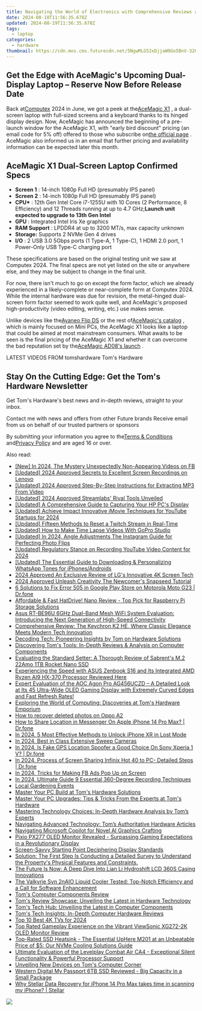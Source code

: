 ```yaml
---
title: Navigating the World of Electronics with Comprehensive Reviews at Tom's Hardware
date: 2024-08-18T11:56:35.678Z
updated: 2024-08-19T11:56:35.678Z
tags:
  - laptop
categories:
  - hardware
thumbnail: https://cdn.mos.cms.futurecdn.net/5NgwMLG52xDjjaW9Go5BnV-320-80.jpg
---
```


## Get the Edge with AceMagic's Upcoming Dual-Display Laptop – Reserve Now Before Release Date

Back at[Computex](https://tools.techidaily.com) 2024 in June, we got a peek at the[AceMagic X1](https://tools.techidaily.com) , a dual-screen laptop with full-sized screens and a keyboard thanks to its hinged display design. Now, AceMagic has announced the beginning of a pre-launch window for the AceMagic X1, with "early bird discount" pricing (an email code for 5% off) offered to those who subscribe on[the official page](https://go.redirectingat.com/?id=92X1584492&xcust=tomshardware%5Fus%5F2684132901735318784&xs=1&url=https%3A%2F%2Facemagic.com%2Fpages%2Fx1-dual-screen-business-laptop&sref=https%3A%2F%2Fwww.tomshardware.com%2Flaptops%2Fdual-screen-laptop-enters-pre-launch-period-with-early-bird-discount) . AceMagic also informed us in an email that further pricing and availability information can be expected later this month.

## AceMagic X1 Dual-Screen Laptop Confirmed Specs

* **Screen 1** : 14-inch 1080p Full HD (presumably IPS panel)
* **Screen 2** : 14-inch 1080p Full HD (presumably IPS panel)
* **CPU\*** : 12th Gen Intel Core i7-1255U with 10 Cores (2 Performance, 8 Efficiency) and 12 Threads running at up to 4.7 GHz;**Launch unit expected to upgrade to 13th Gen Intel**
* **GPU** : Integrated Intel Iris Xe graphics
* **RAM Support** : LPDDR4 at up to 3200 MT/s, max capacity unknown
* **Storage:** Supports 2 NVMe Gen 4 drives
* **I/O** : 2 USB 3.0 5Gbps ports (1 Type-A, 1 Type-C), 1 HDMI 2.0 port, 1 Power-Only USB Type-C charging port

 These specifications are based on the original testing unit we saw at Computex 2024\. The final specs are not yet listed on the site or anywhere else, and they may be subject to change in the final unit.

 For now, there isn't much to go on except the form factor, which we already experienced in a likely-complete or near-complete form at Computex 2024\. While the internal hardware was due for revision, the metal-hinged dual-screen form factor seemed to work quite well, and AceMagic's proposed high-productivity (video editing, writing, etc.) use makes sense.

 Unlike devices like the[Ayaneo Flip DS](https://tools.techidaily.com) or the rest of[AceMagic's catalog](https://tools.techidaily.com) , which is mainly focused on Mini PCs, the AceMagic X1 looks like a laptop that could be aimed at most mainstream consumers. What awaits to be seen is the final pricing of the AceMagic X1 and whether it can overcome the bad reputation set by the[AceMagic AD08's launch](https://tools.techidaily.com) .

 LATEST VIDEOS FROM tomshardware Tom's Hardware

## Stay On the Cutting Edge: Get the Tom's Hardware Newsletter

 Get Tom's Hardware's best news and in-depth reviews, straight to your inbox.

 Contact me with news and offers from other Future brands  Receive email from us on behalf of our trusted partners or sponsors

 By submitting your information you agree to the[Terms & Conditions](https://futureplc.com/terms-conditions/) and[Privacy Policy](https://futureplc.com/privacy-policy/) and are aged 16 or over.

<ins class="adsbygoogle"
     style="display:block"
     data-ad-format="autorelaxed"
     data-ad-client="ca-pub-7571918770474297"
     data-ad-slot="1223367746"></ins>



<ins class="adsbygoogle"
     style="display:block"
     data-ad-client="ca-pub-7571918770474297"
     data-ad-slot="8358498916"
     data-ad-format="auto"
     data-full-width-responsive="true"></ins>

<span class="atpl-alsoreadstyle">Also read:</span>
<div><ul>
<li><a href="https://facebook-clips.techidaily.com/new-in-2024-the-mystery-unexpectedly-non-appearing-videos-on-fb/"><u>[New] In 2024, The Mystery  Unexpectedly Non-Appearing Videos on FB</u></a></li>
<li><a href="https://screen-sharing-recording.techidaily.com/updated-2024-approved-secrets-to-excellent-screen-recordings-on-lenovo/"><u>[Updated] 2024 Approved  Secrets to Excellent Screen Recordings on Lenovo</u></a></li>
<li><a href="https://vimeo-videos.techidaily.com/updated-2024-approved-step-by-step-instructions-for-extracting-mp3-from-video/"><u>[Updated] 2024 Approved  Step-By-Step Instructions for Extracting MP3 From Video</u></a></li>
<li><a href="https://remote-screen-capture.techidaily.com/updated-2024-approved-streamlabs-rival-tools-unveiled/"><u>[Updated] 2024 Approved  Streamlabs' Rival Tools Unveiled</u></a></li>
<li><a href="https://screen-recording.techidaily.com/updated-a-comprehensive-guide-to-capturing-your-hp-pcs-display/"><u>[Updated] A Comprehensive Guide to Capturing Your HP PC's Display</u></a></li>
<li><a href="https://youtube-webster.techidaily.com/ed-achieve-impact-innovative-imovie-techniques-for-youtube-startups-for-2024/"><u>[Updated] Achieve Impact  Innovative iMovie Techniques for YouTube Startups for 2024</u></a></li>
<li><a href="https://some-knowledge.techidaily.com/updated-fifteen-methods-to-reset-a-twitch-stream-in-real-time/"><u>[Updated] Fifteen Methods to Reset a Twitch Stream in Real-Time</u></a></li>
<li><a href="https://some-knowledge.techidaily.com/updated-how-to-make-time-lapse-videos-with-gopro-studio/"><u>[Updated] How to Make Time Lapse Videos With GoPro Studio</u></a></li>
<li><a href="https://instagram-videos.techidaily.com/updated-in-2024-angle-adjustments-the-instagram-guide-for-perfecting-photo-flips/"><u>[Updated] In 2024, Angle Adjustments  The Instagram Guide for Perfecting Photo Flips</u></a></li>
<li><a href="https://youtube-webster.techidaily.com/ed-regulatory-stance-on-recording-youtube-video-content-for-2024/"><u>[Updated] Regulatory Stance on Recording YouTube Video Content for 2024</u></a></li>
<li><a href="https://some-skills.techidaily.com/updated-the-essential-guide-to-downloading-and-personalizing-whatsapp-tones-for-iphonesandroids/"><u>[Updated] The Essential Guide to Downloading & Personalizing WhatsApp Tones for iPhones/Androids</u></a></li>
<li><a href="https://fox-links.techidaily.com/2024-approved-an-exclusive-review-of-lgs-innovative-4k-screen-tech/"><u>2024 Approved  An Exclusive Review of LG's Innovative 4K Screen Tech</u></a></li>
<li><a href="https://some-skills.techidaily.com/2024-approved-unleash-creativity-the-newcomers-snapseed-tutorial/"><u>2024 Approved  Unleash Creativity  The Newcomer's Snapseed Tutorial</u></a></li>
<li><a href="https://howto.techidaily.com/6-solutions-to-fix-error-505-in-google-play-store-on-motorola-moto-g23-drfone-by-drfone-fix-android-problems-fix-android-problems/"><u>6 Solutions to Fix Error 505 in Google Play Store on Motorola Moto G23 | Dr.fone</u></a></li>
<li><a href="https://hardware-reviews.techidaily.com/affordable-and-fast-hatdrive-nano-review-top-pick-for-raspberry-pi-storage-solutions/"><u>Affordable & Fast HatDrive! Nano Review - Top Pick for Raspberry Pi Storage Solutions</u></a></li>
<li><a href="https://hardware-reviews.techidaily.com/asus-rt-be96u-6ghz-dual-band-mesh-wifi-system-evaluation-introducing-the-next-generation-of-high-speed-connectivity/"><u>Asus RT-BE96U 6GHz Dual-Band Mesh WiFi System Evaluation: Introducing the Next Generation of High-Speed Connectivity</u></a></li>
<li><a href="https://hardware-reviews.techidaily.com/comprehensive-review-the-keychron-k2-he-where-classic-elegance-meets-modern-tech-innovation/"><u>Comprehensive Review: The Keychron K2 HE, Where Classic Elegance Meets Modern Tech Innovation</u></a></li>
<li><a href="https://hardware-reviews.techidaily.com/decoding-tech-pioneering-insights-by-tom-on-hardware-solutions/"><u>Decoding Tech: Pioneering Insights by Tom on Hardware Solutions</u></a></li>
<li><a href="https://hardware-reviews.techidaily.com/discovering-toms-tools-in-depth-reviews-and-analysis-on-computer-components/"><u>Discovering Tom's Tools: In-Depth Reviews & Analysis on Computer Components</u></a></li>
<li><a href="https://hardware-reviews.techidaily.com/evaluating-the-standard-setter-a-thorough-review-of-sabrents-m2-22amo-1tb-rocket-nano-ssd/"><u>Evaluating the Standard Setter: A Thorough Review of Sabrent's M.2 22Amo 1TB Rocket Nano SSD</u></a></li>
<li><a href="https://hardware-reviews.techidaily.com/experiencing-the-speed-with-asus-zenbook-s16-and-its-integrated-amd-ryzen-ai9-hx-370-processor-reviewed-here/"><u>Experiencing the Speed with ASUS Zenbook S16 and Its Integrated AMD Ryzen AI9 HX-370 Processor Reviewed Here</u></a></li>
<li><a href="https://hardware-reviews.techidaily.com/expert-evaluation-of-the-aoc-agon-pro-ag456uczd-a-detailed-look-at-its-45-ultra-wide-oled-gaming-display-with-extremely-curved-edges-and-fast-refresh-rates.3/"><u>Expert Evaluation of the AOC Agon Pro AG456UCZD – A Detailed Look at Its 45 Ultra-Wide OLED Gaming Display with Extremely Curved Edges and Fast Refresh Rates!</u></a></li>
<li><a href="https://hardware-reviews.techidaily.com/exploring-the-world-of-computing-discoveries-at-toms-hardware-emporium/"><u>Exploring the World of Computing: Discoveries at Tom's Hardware Emporium</u></a></li>
<li><a href="https://blog-min.techidaily.com/how-to-recover-deleted-photos-on-oppo-a2-by-stellar-photo-recovery-android-mobile-photo-recover/"><u>How to recover deleted photos on Oppo A2</u></a></li>
<li><a href="https://fake-location.techidaily.com/how-to-share-location-in-messenger-on-apple-iphone-14-pro-max-drfone-by-drfone-virtual-ios/"><u>How to Share Location in Messenger On Apple iPhone 14 Pro Max? | Dr.fone</u></a></li>
<li><a href="https://ios-unlock.techidaily.com/in-2024-5-most-effective-methods-to-unlock-iphone-xr-in-lost-mode-by-drfone-ios/"><u>In 2024, 5 Most Effective Methods to Unlock iPhone XR in Lost Mode</u></a></li>
<li><a href="https://extra-lessons.techidaily.com/in-2024-best-in-class-extensive-sweep-cameras/"><u>In 2024, Best in Class  Extensive Sweep Cameras</u></a></li>
<li><a href="https://phone-solutions.techidaily.com/in-2024-is-fake-gps-location-spoofer-a-good-choice-on-sony-xperia-1-v-drfone-by-drfone-virtual-android/"><u>In 2024, Is Fake GPS Location Spoofer a Good Choice On Sony Xperia 1 V? | Dr.fone</u></a></li>
<li><a href="https://screen-mirror.techidaily.com/in-2024-process-of-screen-sharing-infinix-hot-40-to-pc-detailed-steps-drfone-by-drfone-android/"><u>In 2024, Process of Screen Sharing Infinix Hot 40 to PC- Detailed Steps | Dr.fone</u></a></li>
<li><a href="https://facebook-video-content.techidaily.com/in-2024-tricks-for-making-fb-ads-pop-up-on-screen/"><u>In 2024, Tricks for Making FB Ads Pop Up on Screen</u></a></li>
<li><a href="https://some-guidance.techidaily.com/in-2024-ultimate-guide-9-essential-360-degree-recording-techniques/"><u>In 2024, Ultimate Guide  9 Essential 360-Degree Recording Techniques</u></a></li>
<li><a href="https://hardware-reviews.techidaily.com/local-gardening-events/"><u>Local Gardening Events</u></a></li>
<li><a href="https://hardware-reviews.techidaily.com/master-your-pc-build-at-toms-hardware-solutions/"><u>Master Your PC Build at Tom's Hardware Solutions</u></a></li>
<li><a href="https://hardware-reviews.techidaily.com/master-your-pc-upgrades-tips-and-tricks-from-the-experts-at-toms-hardware/"><u>Master Your PC Upgrades: Tips & Tricks From the Experts at Tom's Hardware</u></a></li>
<li><a href="https://hardware-reviews.techidaily.com/mastering-technology-choices-in-depth-hardware-analysis-by-toms-experts/"><u>Mastering Technology Choices: In-Depth Hardware Analysis by Tom’s Experts</u></a></li>
<li><a href="https://hardware-reviews.techidaily.com/navigating-advanced-technology-toms-authoritative-hardware-articles/"><u>Navigating Advanced Technology: Tom’s Authoritative Hardware Articles</u></a></li>
<li><a href="https://tech-haven.techidaily.com/navigating-microsoft-copilot-for-novel-ai-graphics-crafting/"><u>Navigating Microsoft Copilot for Novel AI Graphics Crafting</u></a></li>
<li><a href="https://hardware-reviews.techidaily.com/pixio-px277-oled-monitor-revealed-surpassing-gaming-expectations-in-a-revolutionary-display/"><u>Pixio PX277 OLED Monitor Revealed - Surpassing Gaming Expectations in a Revolutionary Display</u></a></li>
<li><a href="https://extra-hints.techidaily.com/screen-savvy-starting-point-deciphering-display-standards/"><u>Screen-Savvy Starting Point  Deciphering Display Standards</u></a></li>
<li><a href="https://hardware-reviews.techidaily.com/1723341707040-solution-the-first-step-is-conducting-a-detailed-survey-to-understand-the-propertys-physical-features-and-constraints/"><u>Solution: The First Step Is Conducting a Detailed Survey to Understand the Property's Physical Features and Constraints.</u></a></li>
<li><a href="https://hardware-reviews.techidaily.com/the-future-is-now-a-deep-dive-into-lian-li-hydroshift-lcd-360s-casing-innovations/"><u>The Future Is Now: A Deep Dive Into Lian Li Hydroshift LCD 360S Casing Innovations</u></a></li>
<li><a href="https://hardware-reviews.techidaily.com/the-valkyrie-syn-2naio-liquid-cooler-tested-top-notch-efficiency-and-a-call-for-software-enhancement/"><u>The Valkyrie Syn 2nAIO Liquid Cooler Tested: Top-Notch Efficiency and a Call for Software Enhancement</u></a></li>
<li><a href="https://hardware-reviews.techidaily.com/toms-computer-components-review/"><u>Tom's Computer Components Review</u></a></li>
<li><a href="https://hardware-reviews.techidaily.com/toms-review-showcase-unveiling-the-latest-in-hardware-technology/"><u>Tom's Review Showcase: Unveiling the Latest in Hardware Technology</u></a></li>
<li><a href="https://hardware-reviews.techidaily.com/toms-tech-hub-unveiling-the-latest-in-computer-components/"><u>Tom's Tech Hub: Unveiling the Latest in Computer Components</u></a></li>
<li><a href="https://hardware-reviews.techidaily.com/toms-tech-insights-in-depth-computer-hardware-reviews/"><u>Tom's Tech Insights: In-Depth Computer Hardware Reviews</u></a></li>
<li><a href="https://fox-blue.techidaily.com/top-10-best-4k-tvs-for-2024/"><u>Top 10 Best 4K TVs for 2024</u></a></li>
<li><a href="https://hardware-reviews.techidaily.com/top-rated-gameplay-experience-on-the-vibrant-viewsonic-xg272-2k-oled-monitor-review/"><u>Top Rated Gameplay Experience on the Vibrant ViewSonic XG272-2K OLED Monitor Review</u></a></li>
<li><a href="https://hardware-reviews.techidaily.com/top-rated-ssd-heatsink-the-essential-uphere-m201-at-an-unbeatable-price-of-5-our-nvme-cooling-solutions-guide/"><u>Top-Rated SSD Heatsink - The Essential UpHere M201 at an Unbeatable Price of $5: Our NVMe Cooling Solutions Guide</u></a></li>
<li><a href="https://hardware-reviews.techidaily.com/ultimate-evaluation-of-the-levelplay-combat-air-ca4-exceptional-silent-functionality-and-powerful-processor-support/"><u>Ultimate Evaluation of the Levelplay Combat Air CA4 - Exceptional Silent Functionality & Powerful Processor Support</u></a></li>
<li><a href="https://hardware-reviews.techidaily.com/unveiling-new-devices-on-toms-computer-corner/"><u>Unveiling New Devices on Tom's Computer Corner</u></a></li>
<li><a href="https://hardware-reviews.techidaily.com/western-digital-my-passport-6tb-ssd-reviewed-big-capacity-in-a-small-package/"><u>Western Digital My Passport 6TB SSD Reviewed - Big Capacity in a Small Package</u></a></li>
<li><a href="https://techidaily.com/why-stellar-data-recovery-for-iphone-14-pro-max-takes-time-in-scanning-my-iphone-stellar-by-stellar-data-recovery-ios-iphone-data-recovery/"><u>Why Stellar Data Recovery for iPhone 14 Pro Max takes time in scanning my iPhone? | Stellar</u></a></li>
</ul></div>

<!-- affiliate ads begin -->
<a href="https://secure.2checkout.com/order/checkout.php?PRODS=33729450&QTY=1&AFFILIATE=108875&CART=1"><img src="https://secure.avangate.com/images/merchant/7f687767ccf20fcea1c9dc4a5adc2326/Digisigner_banner_728_x_90_color_version.png" border="0"></a>
<!-- affiliate ads end -->